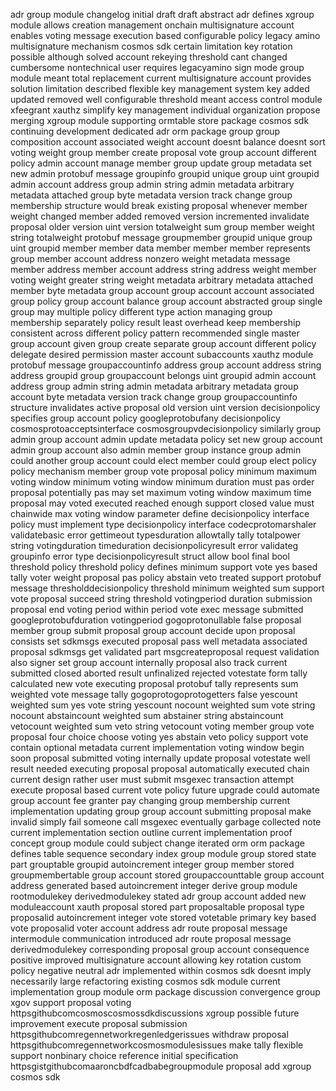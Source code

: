 adr group module changelog initial draft draft abstract adr defines xgroup module allows creation management onchain multisignature account enables voting message execution based configurable policy legacy amino multisignature mechanism cosmos sdk certain limitation key rotation possible although solved account rekeying threshold cant changed cumbersome nontechnical user requires legacyamino sign mode group module meant total replacement current multisignature account provides solution limitation described flexible key management system key added updated removed well configurable threshold meant access control module xfeegrant xauthz simplify key management individual organization propose merging xgroup module supporting ormtable store package cosmos sdk continuing development dedicated adr orm package group group composition account associated weight account doesnt balance doesnt sort voting weight group member create proposal vote group account different policy admin account manage member group update group metadata set new admin protobuf message groupinfo groupid unique group uint groupid admin account address group admin string admin metadata arbitrary metadata attached group byte metadata version track change group membership structure would break existing proposal whenever member weight changed member added removed version incremented invalidate proposal older version uint version totalweight sum group member weight string totalweight protobuf message groupmember groupid unique group uint groupid member member data member member member represents group member account address nonzero weight metadata message member address member account address string address weight member voting weight greater string weight metadata arbitrary metadata attached member byte metadata group account group account account associated group policy group account balance group account abstracted group single group may multiple policy different type action managing group membership separately policy result least overhead keep membership consistent across different policy pattern recommended single master group account given group create separate group account different policy delegate desired permission master account subaccounts xauthz module protobuf message groupaccountinfo address group account address string address groupid group groupaccount belongs uint groupid admin account address group admin string admin metadata arbitrary metadata group account byte metadata version track change group groupaccountinfo structure invalidates active proposal old version uint version decisionpolicy specifies group account policy googleprotobufany decisionpolicy cosmosprotoacceptsinterface cosmosgroupvdecisionpolicy similarly group admin group account admin update metadata policy set new group account admin group account also admin member group instance group admin could another group account could elect member could group elect policy policy mechanism member group vote proposal policy minimum maximum voting window minimum voting window minimum duration must pas order proposal potentially pas may set maximum voting window maximum time proposal may voted executed reached enough support closed value must chainwide max voting window parameter define decisionpolicy interface policy must implement type decisionpolicy interface codecprotomarshaler validatebasic error gettimeout typesduration allowtally tally totalpower string votingduration timeduration decisionpolicyresult error validateg groupinfo error type decisionpolicyresult struct allow bool final bool threshold policy threshold policy defines minimum support vote yes based tally voter weight proposal pas policy abstain veto treated support protobuf message thresholddecisionpolicy threshold minimum weighted sum support vote proposal succeed string threshold votingperiod duration submission proposal end voting period within period vote exec message submitted googleprotobufduration votingperiod gogoprotonullable false proposal member group submit proposal group account decide upon proposal consists set sdkmsgs executed proposal pass well metadata associated proposal sdkmsgs get validated part msgcreateproposal request validation also signer set group account internally proposal also track current submitted closed aborted result unfinalized rejected votestate form tally calculated new vote executing proposal protobuf tally represents sum weighted vote message tally gogoprotogoprotogetters false yescount weighted sum yes vote string yescount nocount weighted sum vote string nocount abstaincount weighted sum abstainer string abstaincount vetocount weighted sum veto string vetocount voting member group vote proposal four choice choose voting yes abstain veto policy support vote contain optional metadata current implementation voting window begin soon proposal submitted voting internally update proposal votestate well result needed executing proposal proposal automatically executed chain current design rather user must submit msgexec transaction attempt execute proposal based current vote policy future upgrade could automate group account fee granter pay changing group membership current implementation updating group group account submitting proposal make invalid simply fail someone call msgexec eventually garbage collected note current implementation section outline current implementation proof concept group module could subject change iterated orm orm package defines table sequence secondary index group module group stored state part grouptable groupid autoincrement integer group member stored groupmembertable group account stored groupaccounttable group account address generated based autoincrement integer derive group module rootmodulekey derivedmodulekey stated adr group account added new moduleaccount xauth proposal stored part proposaltable proposal type proposalid autoincrement integer vote stored votetable primary key based vote proposalid voter account address adr route proposal message intermodule communication introduced adr route proposal message derivedmodulekey corresponding proposal group account consequence positive improved multisignature account allowing key rotation custom policy negative neutral adr implemented within cosmos sdk doesnt imply necessarily large refactoring existing cosmos sdk module current implementation group module orm package discussion convergence group xgov support proposal voting httpsgithubcomcosmoscosmossdkdiscussions xgroup possible future improvement execute proposal submission httpsgithubcomregennetworkregenledgerissues withdraw proposal httpsgithubcomregennetworkcosmosmodulesissues make tally flexible support nonbinary choice reference initial specification httpsgistgithubcomaaroncbdfcadbabegroupmodule proposal add xgroup cosmos sdk